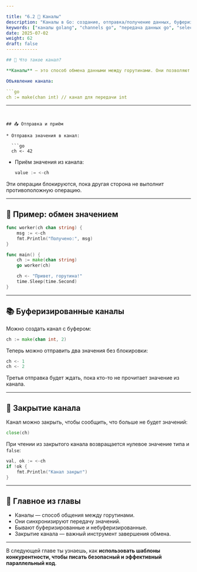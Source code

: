 ```yaml
---

title: "6.2 🔗 Каналы"
description: "Каналы в Go: создание, отправка/получение данных, буферизованные каналы, select statement."
keywords: ["каналы golang", "channels go", "передача данных go", "select golang"]
date: 2025-07-02
weight: 62
draft: false
------------

## 🔗 Что такое канал?

**Каналы** — это способ обмена данными между горутинами. Они позволяют синхронизировать выполнение и передавать значения.

Объявление канала:

```go
ch := make(chan int) // канал для передачи int
```

---
```


## 📤 Отправка и приём

* Отправка значения в канал:

  ```go
  ch <- 42
  ```

* Приём значения из канала:

  ```go
  value := <-ch
  ```

Эти операции блокируются, пока другая сторона не выполнит противоположную операцию.

---

## 🧵 Пример: обмен значением

```go
func worker(ch chan string) {
    msg := <-ch
    fmt.Println("Получено:", msg)
}

func main() {
    ch := make(chan string)
    go worker(ch)

    ch <- "Привет, горутина!"
    time.Sleep(time.Second)
}
```

---

## 📚 Буферизированные каналы

Можно создать канал с буфером:

```go
ch := make(chan int, 2)
```

Теперь можно отправить два значения без блокировки:

```go
ch <- 1
ch <- 2
```

Третья отправка будет ждать, пока кто-то не прочитает значение из канала.

---

## 🚪 Закрытие канала

Канал можно закрыть, чтобы сообщить, что больше не будет значений:

```go
close(ch)
```

При чтении из закрытого канала возвращается нулевое значение типа и `false`:

```go
val, ok := <-ch
if !ok {
    fmt.Println("Канал закрыт")
}
```

---

## 📌 Главное из главы

* Каналы — способ общения между горутинами.
* Они синхронизируют передачу значений.
* Бывают буферизированные и небуферизированные.
* Закрытие канала — важный инструмент завершения обмена.

---

В следующей главе ты узнаешь, как **использовать шаблоны конкурентности, чтобы писать безопасный и эффективный параллельный код**.
